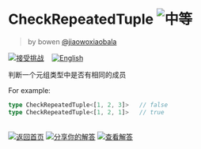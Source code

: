 <!--info-header-start--><h1>CheckRepeatedTuple <img src="https://img.shields.io/badge/-%E4%B8%AD%E7%AD%89-d9901a" alt="中等"/> </h1><blockquote><p>by bowen <a href="https://github.com/jiaowoxiaobala" target="_blank">@jiaowoxiaobala</a></p></blockquote><p><a href="https://tsch.js.org/27958/play/zh-CN" target="_blank"><img src="https://img.shields.io/badge/-%E6%8E%A5%E5%8F%97%E6%8C%91%E6%88%98-3178c6?logo=typescript&logoColor=white" alt="接受挑战"/></a> &nbsp;&nbsp;&nbsp;<a href="./README.md" target="_blank"><img src="https://img.shields.io/badge/-English-gray" alt="English"/></a> </p><!--info-header-end-->

判断一个元组类型中是否有相同的成员

For example:

```ts
type CheckRepeatedTuple<[1, 2, 3]>   // false
type CheckRepeatedTuple<[1, 2, 1]>   // true
```


<!--info-footer-start--><br><a href="../../README.zh-CN.md" target="_blank"><img src="https://img.shields.io/badge/-%E8%BF%94%E5%9B%9E%E9%A6%96%E9%A1%B5-grey" alt="返回首页"/></a> <a href="https://tsch.js.org/27958/answer/zh-CN" target="_blank"><img src="https://img.shields.io/badge/-%E5%88%86%E4%BA%AB%E4%BD%A0%E7%9A%84%E8%A7%A3%E7%AD%94-teal" alt="分享你的解答"/></a> <a href="https://tsch.js.org/27958/solutions" target="_blank"><img src="https://img.shields.io/badge/-%E6%9F%A5%E7%9C%8B%E8%A7%A3%E7%AD%94-de5a77?logo=awesome-lists&logoColor=white" alt="查看解答"/></a> <!--info-footer-end-->